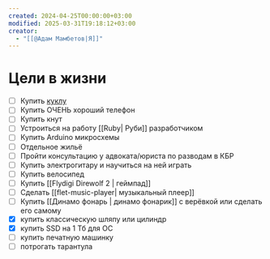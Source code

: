 ```yaml
---
created: 2024-04-25T00:00:00+03:00
modified: 2025-03-31T19:18:12+03:00
creator:
  - "[[@Адам Мамбетов|Я]]"
---
```


# Цели в жизни

 - [ ] Купить [куклу](https://dollhouse-shop.ru/category-material/category-hybrid/joline-s41-159cm)
 - [ ] Купить ОЧЕНЬ хороший телефон
 - [ ] Купить кнут
 - [ ] Устроиться на работу [[Ruby| Руби]] разработчиком
 - [ ] Купить Arduino микросхемы
 - [ ] Отдельное жильë
 - [ ] Пройти консультацию у адвоката/юриста по разводам в КБР
 - [ ] Купить электрогитару и научиться на ней играть
 - [ ] Купить велосипед
 - [ ] Купить [[Flydigi Direwolf 2 | геймпад]]
 - [ ] Сделать [[flet-music-player| музыкальный плеер]]
 - [ ] Купить [[Динамо фонарь | динамо фонарик]] с верëвкой или сделать его самому
 - [x] купить классическую шляпу или цилиндр
 - [x] купить SSD на 1 Тб для ОС
 - [ ] купить печатную машинку
 - [ ] потрогать тарантула
